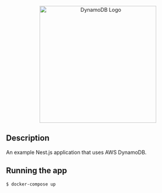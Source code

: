 <p align="center">
  <a href="https://docs.aws.amazon.com/amazondynamodb/latest/developerguide/Introduction.html" target="blank"><img src="https://user-images.githubusercontent.com/6509926/70553550-f033b980-1b40-11ea-9192-759b3b1053b3.png" width="320" alt="DynamoDB Logo" /></a>
</p>

## Description

An example Nest.js application that uses AWS DynamoDB.

## Running the app

```bash
$ docker-compose up
```
